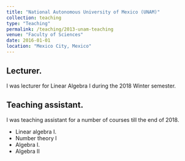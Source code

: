 ```yaml
---
title: "National Autonomous University of Mexico (UNAM)"
collection: teaching
type: "Teaching"
permalink: /teaching/2013-unam-teaching
venue: "Faculty of Sciences"
date: 2016-01-01
location: "Mexico City, Mexico"
---
```


## Lecturer.

I was lecturer for Linear Algebra I during the 2018 Winter semester.

## Teaching assistant.

I was teaching assistant for a number of courses till the end of 2018.

- Linear algebra I.
- Number theory I
- Algebra I. 
- Algebra II

